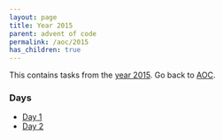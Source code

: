 ```yaml
---
layout: page
title: Year 2015
parent: advent of code
permalink: /aoc/2015
has_children: true
---
```


This contains tasks from the [year 2015](https://adventofcode.com/2015). Go back to [AOC](/aoc/).

### Days

- [Day 1](/aoc/2015/1/)
- [Day 2](/aoc/2015/2/)
